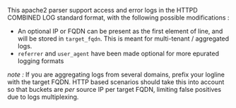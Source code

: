 This apache2 parser support access and error logs in the HTTPD COMBINED LOG standard format, with the following possible modifications :
 - An optional IP or FQDN can be present as the first element of line, and will be stored in `target_fqdn`. This is meant for multi-tenant / aggregated logs.
 - `referrer` and `user_agent` have been made optional for more epurated logging formats


*note :* If you are aggregating logs from several domains, prefix your logline with the target FQDN. HTTP based scenarios should take this into account so that buckets are _per_ source IP per target FQDN, limiting false positives due to logs multiplexing.
